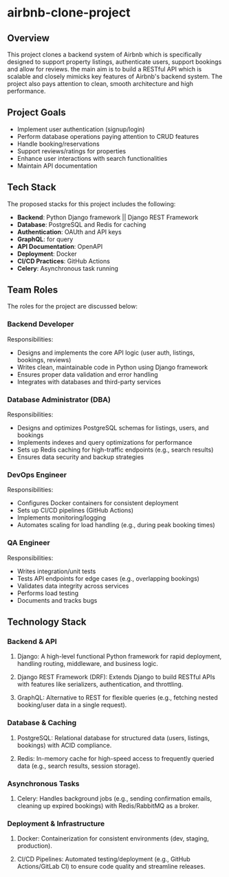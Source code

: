 # airbnb-clone-project

## Overview
This project clones a backend system of Airbnb which is specifically designed to support property listings, authenticate users, support bookings and allow for reviews. the main aim is to build a RESTful API which is scalable and closely mimicks key features of Airbnb's backend system. The project also pays attention to clean, smooth architecture and high performance.

## Project Goals
- Implement user authentication (signup/login)
- Perform database operations paying attention to CRUD features
- Handle booking/reservations
- Support reviews/ratings for properties
- Enhance user interactions with search functionalities
- Maintain API documentation

## Tech Stack
The proposed stacks for this project includes the following:
- **Backend**: Python Django framework || Django REST Framework
- **Database**: PostgreSQL and Redis for caching
- **Authentication**: OAUth and API keys
- **GraphQL**: for query
- **API Documentation**: OpenAPI
- **Deployment**: Docker
- **CI/CD Practices**: GitHub Actions
- **Celery**: Asynchronous task running

## Team Roles
The roles for the project are discussed below:
### Backend Developer
Responsibilities:
- Designs and implements the core API logic (user auth, listings, bookings, reviews)
- Writes clean, maintainable code in Python using Django framework
- Ensures proper data validation and error handling
- Integrates with databases and third-party services


### Database Administrator (DBA)
Responsibilities:
- Designs and optimizes PostgreSQL schemas for listings, users, and bookings
- Implements indexes and query optimizations for performance
- Sets up Redis caching for high-traffic endpoints (e.g., search results)
- Ensures data security and backup strategies

### DevOps Engineer
Responsibilities:
- Configures Docker containers for consistent deployment
- Sets up CI/CD pipelines (GitHub Actions)
- Implements monitoring/logging
- Automates scaling for load handling (e.g., during peak booking times)

### QA Engineer
Responsibilities:
- Writes integration/unit tests
- Tests API endpoints for edge cases (e.g., overlapping bookings)
- Validates data integrity across services
- Performs load testing
- Documents and tracks bugs

## Technology Stack
### Backend & API
1. Django: A high-level functional Python framework for rapid deployment, handling routing, middleware, and business logic.

2. Django REST Framework (DRF): Extends Django to build RESTful APIs with features like serializers, authentication, and throttling.

3. GraphQL: Alternative to REST for flexible queries (e.g., fetching nested booking/user data in a single request).

### Database & Caching
1. PostgreSQL: Relational database for structured data (users, listings, bookings) with ACID compliance.

2. Redis: In-memory cache for high-speed access to frequently queried data (e.g., search results, session storage).

### Asynchronous Tasks
1. Celery: Handles background jobs (e.g., sending confirmation emails, cleaning up expired bookings) with Redis/RabbitMQ as a broker.

### Deployment & Infrastructure
1. Docker: Containerization for consistent environments (dev, staging, production).

2. CI/CD Pipelines: Automated testing/deployment (e.g., GitHub Actions/GitLab CI) to ensure code quality and streamline releases.
